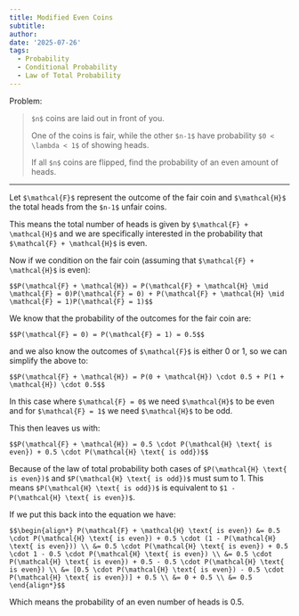 ```yaml
---
title: Modified Even Coins
subtitle: 
author: 
date: '2025-07-26'
tags:
  - Probability
  - Conditional Probability
  - Law of Total Probability
---
```


Problem:
>`$n$` coins are laid out in front of you. 
>
>One of the coins is fair, while the other `$n-1$` have probability `$0 < \lambda < 1$` of showing heads. 
>
>If all `$n$` coins are flipped, find the probability of an even amount of heads.

---

Let `$\mathcal{F}$` represent the outcome of the fair coin and `$\mathcal{H}$` the total heads from the `$n-1$` unfair coins. 

This means the total number of heads is given by `$\mathcal{F} + \mathcal{H}$` and we are specifically interested in the probability that `$\mathcal{F} + \mathcal{H}$` is even. 

Now if we condition on the fair coin (assuming that `$\mathcal{F} + \mathcal{H}$` is even):

`$$P(\mathcal{F} + \mathcal{H}) = P(\mathcal{F} + \mathcal{H} \mid \mathcal{F} = 0)P(\mathcal{F} = 0) + P(\mathcal{F} + \mathcal{H} \mid \mathcal{F} = 1)P(\mathcal{F} = 1)$$`

We know that the probability of the outcomes for the fair coin are:

`$$P(\mathcal{F} = 0) = P(\mathcal{F} = 1) = 0.5$$`

and we also know the outcomes of `$\mathcal{F}$` is either 0 or 1, so we can simplify the above to:

`$$P(\mathcal{F} + \mathcal{H}) = P(0 + \mathcal{H}) \cdot 0.5 + P(1 + \mathcal{H}) \cdot 0.5$$`

In this case where `$\mathcal{F} = 0$` we need `$\mathcal{H}$` to be even and for `$\mathcal{F} = 1$` we need `$\mathcal{H}$` to be odd. 

This then leaves us with:

`$$P(\mathcal{F} + \mathcal{H}) = 0.5 \cdot P(\mathcal{H} \text{ is even}) + 0.5 \cdot P(\mathcal{H} \text{ is odd})$$`

Because of the law of total probability both cases of `$P(\mathcal{H} \text{ is even})$` and `$P(\mathcal{H} \text{ is odd})$` must sum to 1. This means `$P(\mathcal{H} \text{ is odd})$` is equivalent to `$1 - P(\mathcal{H} \text{ is even})$`.

If we put this back into the equation we have:

`$$\begin{align*}
P(\mathcal{F} + \mathcal{H} \text{ is even}) &= 0.5 \cdot P(\mathcal{H} \text{ is even}) + 0.5 \cdot (1 - P(\mathcal{H} \text{ is even})) \\
&= 0.5 \cdot P(\mathcal{H} \text{ is even}) + 0.5 \cdot 1 - 0.5 \cdot P(\mathcal{H} \text{ is even}) \\
&= 0.5 \cdot P(\mathcal{H} \text{ is even}) + 0.5 - 0.5 \cdot P(\mathcal{H} \text{ is even}) \\
&= [0.5 \cdot P(\mathcal{H} \text{ is even}) - 0.5 \cdot P(\mathcal{H} \text{ is even})] + 0.5 \\
&= 0 + 0.5 \\
&= 0.5
\end{align*}$$`

Which means the probability of an even number of heads is 0.5.





